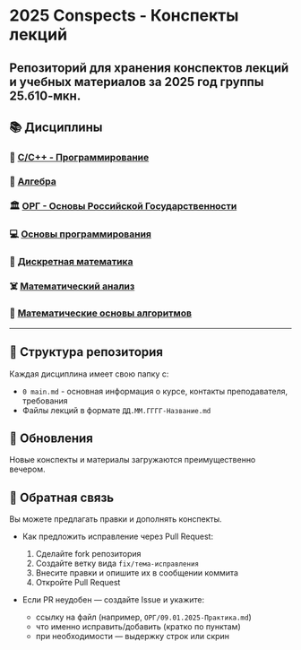 # 2025 Conspects - Конспекты лекций

## Репозиторий для хранения конспектов лекций и учебных материалов за 2025 год группы 25.б10-мкн.

## 📚 Дисциплины

### 🔧 [C/C++ - Программирование](./c-с++/0%20main.md)

### 🧮 [Алгебра](./Алгебра/0%20main.md)

### 🏛️ [ОРГ - Основы Российской Государственности](./ОРГ/0%20main.md)

### 💻 [Основы программирования](./Основы%20программирования/0%20main.md)

### 🧮 [Дискретная математика](./Дискретная%20математика/0%20main.md)

### ☠️ [Математический анализ](./Матаанализ/0%20main.md)

### 📝 [Математические основы алгоритмов](./Мат%20основы%20алгоритмов/0%20main.md)

---

## 📝 Структура репозитория

Каждая дисциплина имеет свою папку с:
- `0 main.md` - основная информация о курсе, контакты преподавателя, требования
- Файлы лекций в формате `ДД.ММ.ГГГГ-Название.md`

## 🔄 Обновления

Новые конспекты и материалы загружаются преимущественно вечером.


## 📣 Обратная связь

Вы можете предлагать правки и дополнять конспекты.

- Как предложить исправление через Pull Request:
  1. Сделайте fork репозитория
  2. Создайте ветку вида `fix/тема-исправления`
  3. Внесите правки и опишите их в сообщении коммита
  4. Откройте Pull Request

- Если PR неудобен — создайте Issue и укажите:
  - ссылку на файл (например, `ОРГ/09.01.2025-Практика.md`)
  - что именно исправить/добавить (кратко по пунктам)
  - при необходимости — выдержку строк или скрин

